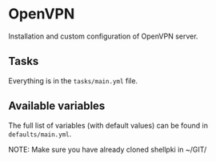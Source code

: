 # OpenVPN

Installation and custom configuration of OpenVPN server.

## Tasks

Everything is in the `tasks/main.yml` file.

## Available variables

The full list of variables (with default values) can be found in `defaults/main.yml`.

NOTE: Make sure you have already cloned shellpki in ~/GIT/
